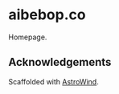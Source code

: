 # aibebop.co

Homepage.

## Acknowledgements

Scaffolded with [AstroWind](https://astro.build/themes/details/astrowind/).
